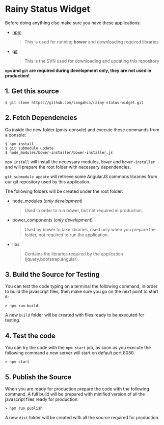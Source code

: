 # Rainy Status Widget

Before doing anything else make sure you have these applications:

- [npm](https://nodejs.org/it/download/)
  > This is used for running **bower** and downloading required libraries

- [git](https://git-scm.com/downloads)
  > This is the SVN used for downloading and updating this repository

**`npm` and `git` are required during development only, they are not used in production!**


## 1. Get this source

```
$ git clone https://github.com/sangahco/rainy-status-widget.git
```

## 2. Fetch Dependencies

Go inside the new folder (pmis-console) and execute these commands from a console:

```
$ npm install
$ git submodule update
$ node_modules/bower-installer/bower-installer.js
```

``npm install`` will install the necessary modules, ``bower`` and ``bower-installer``
and will prepare the root folder with necessary dependencies.

``git submodule update`` will retrieve some AngularJS commons libraries from our git repository
used by this application.

The following folders will be created under the root folder:

- node_modules (*only development*)
  > Used in order to run bower, but not required in production.

- bower_components (*only development*)
  > Used by bower to take libraries, used only when you prepare the folder, not required to run the application.

- libs
  > Contains the libraries required by the application (jquery,bootstrap,angular).

## 3. Build the Source for Testing

You can test the code typing on a terminal the following command, in order to build the javascript files,
then make sure you go on the next point to start it:

```
> npm run build
```

A new `build` folder will be created with files ready to be executed for testing.

## 4. Test the code

You can try the code with the `npm start` job, as soon as you execute the following command
a new server will start on default port 8080.

```
> npm start
```

## 5. Publish the Source

When you are ready for production prepare the code with the following command.
A full build will be prepared with minified version of all the javascript files ready for production.

```
> npm run publish
```

A new `dist` folder will be created with all the source required for production.